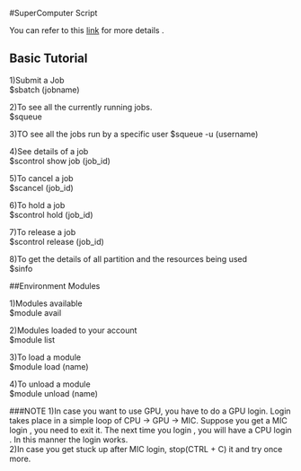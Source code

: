#SuperComputer Script

You can refer to this [link](https://rohanrajblogs.blogspot.in/2017/01/supercomputer-param-ishan.html) for more details .

## Basic Tutorial

1)Submit a Job <br />
$sbatch (jobname)

2)To see all the currently running jobs.<br />
$squeue

3)TO see all the jobs run by a specific user
$squeue -u (username)

4)See details of a job<br />
$scontrol show job (job_id)

5)To cancel a job<br />
$scancel (job_id)

6)To hold a job<br />
$scontrol hold (job_id)

7)To release a job<br />
$scontrol release (job_id)

8)To get the details of all partition and the resources being used <br />
$sinfo

##Environment Modules

1)Modules available<br /> 
$module avail

2)Modules loaded to your account<br />
$module list

3)To load a module <br />
$module load (name)

4)To unload a module <br />
$module unload (name)

###NOTE
1)In case you want to use GPU, you have to do a GPU login. Login takes place in a simple loop of CPU -> GPU -> MIC. Suppose you get a MIC login , you need to exit it. The next time you login , you will have a CPU login . In this manner the login works. <br />
2)In case you get stuck up after MIC login, stop(CTRL + C) it and try once more.<br />
 
